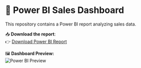 # 🚀 Power BI Sales Dashboard

This repository contains a Power BI report analyzing sales data.

📥 **Download the report**:  
👉 [Download Power BI Report](./EmployeeRelationalData.pbix)

🖼️ **Dashboard Preview:**  
![Power BI Preview](./dashboard-preview.png)
